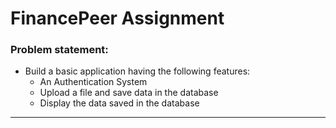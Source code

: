 # FinancePeer Assignment

### Problem statement:

- Build a basic application having the following features:
  - An Authentication System
  - Upload a file and save data in the database
  - Display the data saved in the database

---
